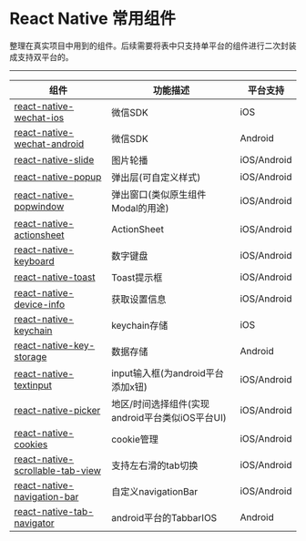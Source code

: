 # React Native 常用组件
整理在真实项目中用到的组件。后续需要将表中只支持单平台的组件进行二次封装成支持双平台的。

------------------------------------------------------------


组件 | 功能描述 | 平台支持
---- | -------- | --------
[react-native-wechat-ios](https://github.com/beefe/react-native-wechat-ios#readme) | 微信SDK |  iOS
[react-native-wechat-android](https://github.com/beefe/react-native-wechat-android#readme) | 微信SDK | Android
[react-native-slide](https://github.com/beefe/react-native-slide#readme) | 图片轮播 |  iOS/Android
[react-native-popup](https://github.com/beefe/react-native-popup#readme) | 弹出层(可自定义样式) | iOS/Android
[react-native-popwindow](https://github.com/beefe/react-native-popwindow#readme) | 弹出窗口(类似原生组件Modal的用途) | iOS/Android
[react-native-actionsheet](https://github.com/beefe/react-native-actionsheet#readme) | ActionSheet | iOS/Android
[react-native-keyboard](https://github.com/beefe/react-native-keyboard#readme) | 数字键盘 | iOS/Android
[react-native-toast](https://github.com/remobile/react-native-toast) | Toast提示框 | iOS/Android
[react-native-device-info](https://github.com/rebeccahughes/react-native-device-info#readme) | 获取设置信息 | iOS/Android
[react-native-keychain](https://github.com/oblador/react-native-keychain) | keychain存储 | iOS
[react-native-key-storage](https://github.com/beefe/react-native-key-storage#readme) | 数据存储 | Android
[react-native-textinput](https://github.com/beefe/react-native-textinput) | input输入框(为android平台添加x钮) | iOS/Android
[react-native-picker](https://github.com/beefe/react-native-picker) | 地区/时间选择组件(实现android平台类似iOS平台UI) | iOS/Android
[react-native-cookies](https://github.com/joeferraro/react-native-cookies) | cookie管理 | iOS/Android
[react-native-scrollable-tab-view](https://github.com/brentvatne/react-native-scrollable-tab-view) | 支持左右滑的tab切换 | iOS/Android
[react-native-navigation-bar](https://github.com/beefe/react-native-navigation-bar) | 自定义navigationBar | iOS/Android
[react-native-tab-navigator](https://github.com/exponentjs/react-native-tab-navigator) | android平台的TabbarIOS | Android

